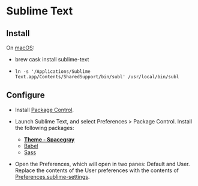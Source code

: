 # Sublime Text

## Install

On [macOS](../macos/README.md):

  - brew cask install sublime-text

  - `ln -s '/Applications/Sublime Text.app/Contents/SharedSupport/bin/subl' /usr/local/bin/subl`

## Configure

  - Install [Package Control](https://packagecontrol.io/installation).

  - Launch Sublime Text, and select Preferences > Package Control. Install the
    following packages:

      - [**Theme - Spacegray**](http://kkga.github.io/spacegray)
      - [Babel](https://github.com/babel/babel-sublime)
      - [Sass](https://github.com/nathos/sass-textmate-bundle)

  - Open the Preferences, which will open in two panes: Default and User.
    Replace the contents of the User preferences with the contents of
    [Preferences.sublime-settings](Preferences.sublime-settings).
